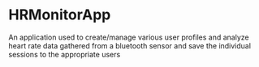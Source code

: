 # HRMonitorApp
An application used to create/manage various user profiles and analyze heart rate data gathered from a bluetooth sensor and save the individual sessions to the appropriate users
